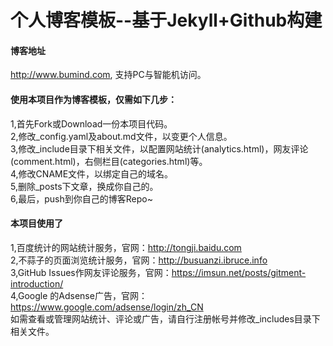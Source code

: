 个人博客模板--基于Jekyll+Github构建
================

#### 博客地址
http://www.bumind.com, 支持PC与智能机访问。  

#### 使用本项目作为博客模板，仅需如下几步：
1,首先Fork或Download一份本项目代码。  
2,修改_config.yaml及about.md文件，以变更个人信息。  
3,修改_include目录下相关文件，以配置网站统计(analytics.html)，网友评论(comment.html)，右侧栏目(categories.html)等。  
4,修改CNAME文件，以绑定自己的域名。  
5,删除_posts下文章，换成你自己的。  
6,最后，push到你自己的博客Repo~  

#### 本项目使用了
1,百度统计的网站统计服务，官网：http://tongji.baidu.com  
2,不蒜子的页面浏览统计服务，官网：http://busuanzi.ibruce.info  
3,GitHub Issues作网友评论服务，官网：https://imsun.net/posts/gitment-introduction/  
4,Google 的Adsense广告，官网：https://www.google.com/adsense/login/zh_CN  
如需查看或管理网站统计、评论或广告，请自行注册帐号并修改_includes目录下相关文件。  

